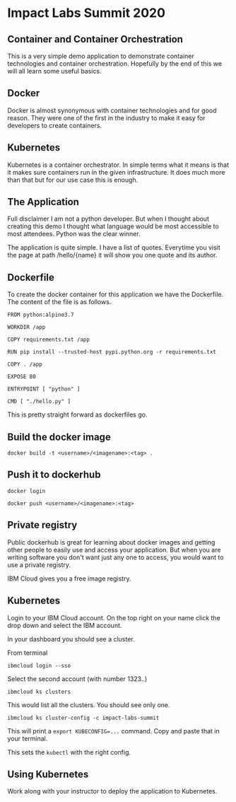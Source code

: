# Impact Labs Summit 2020

## Container and Container Orchestration

This is a very simple demo application to demonstrate container technologies and container orchestration. Hopefully by the end of this we will all learn some useful basics. 

## Docker

Docker is almost synonymous with container technologies and for good reason. They were one of the first in the industry to make it easy for developers to create containers.

## Kubernetes

Kubernetes is a container orchestrator. In simple terms what it means is that it makes sure containers run in the given infrastructure. It does much more than that but for our use case this is enough. 

## The Application

Full disclaimer I am not a python developer. But when I thought about creating this demo I thought what language would be most accessible to most attendees. Python was the clear winner.

The application is quite simple. I have a list of quotes. Everytime you visit the page at path /hello/{name} it will show you one quote and its author.

## Dockerfile

To create the docker container for this application we have the Dockerfile. The content of the file is as follows.

```
FROM python:alpine3.7

WORKDIR /app

COPY requirements.txt /app

RUN pip install --trusted-host pypi.python.org -r requirements.txt 

COPY . /app

EXPOSE 80

ENTRYPOINT [ "python" ]

CMD [ "./hello.py" ]
```

This is pretty straight forward as dockerfiles go. 

## Build the docker image

```
docker build -t <username>/<imagename>:<tag> .
```

## Push it to dockerhub

```
docker login
```

```
docker push <username>/<imagename>:<tag>
```

## Private registry

Public dockerhub is great for learning about docker images and getting other people to easily use and access your application. But when you are writing software you don't want just any one to access, you would want to use a private registry. 

IBM Cloud gives you a free image registry.

## Kubernetes

Login to your IBM Cloud account. On the top right on your name click the drop down and select the IBM account. 

In your dashboard you should see a cluster. 

From terminal

```
ibmcloud login --sso
```

Select the second account (with number 1323..)

```
ibmcloud ks clusters
```

This would list all the clusters. You should see only one.

```
ibmcloud ks cluster-config -c impact-labs-summit
```

This will print a `export KUBECONFIG=...` command. Copy and paste that in your terminal.

This sets the `kubectl` with the right config.

## Using Kubernetes

Work along with your instructor to deploy the application to Kubernetes.
